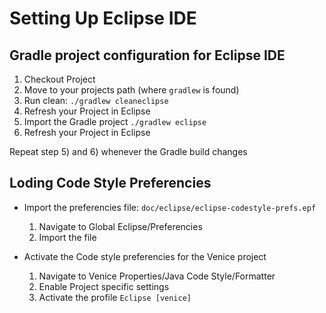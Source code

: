 # Setting Up Eclipse IDE

## Gradle project configuration for Eclipse IDE

1.  Checkout Project
2.  Move to your projects path (where `gradlew` is found)
3.  Run clean: `./gradlew cleaneclipse`
4.  Refresh your Project in Eclipse
5.  Import the Gradle project `./gradlew eclipse`
6.  Refresh your Project in Eclipse

Repeat step 5) and 6) whenever the Gradle build changes


## Loding Code Style Preferencies

* Import the preferencies file: `doc/eclipse/eclipse-codestyle-prefs.epf`
 
    1. Navigate to Global Eclipse/Preferencies
    2. Import the file
  
  
* Activate the Code style preferencies for the Venice project

    1. Navigate to Venice Properties/Java Code Style/Formatter  
    2. Enable Project specific settings
    3. Activate the profile `Eclipse [venice]`
